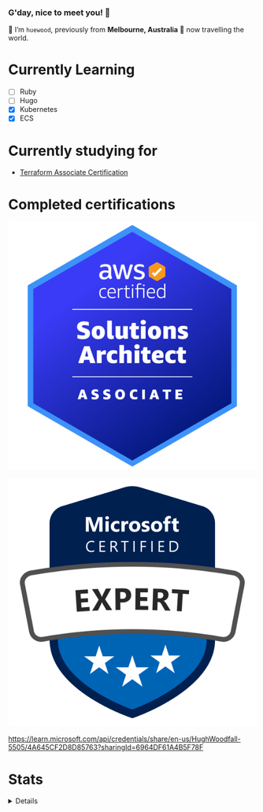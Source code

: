 ### G'day, nice to meet you! 👋

👾 I’m `huewood`, previously from **Melbourne, Australia** 🦘 now travelling the world.

# Currently Learning
- [ ] Ruby
- [ ] Hugo
- [x] Kubernetes 
- [x] ECS

# Currently studying for
- [Terraform Associate Certification](https://www.hashicorp.com/certification/terraform-associate)

# Completed certifications

[![DevOps Engineer](./images/aws-certified-solutions-architect-associate.png)](https://www.credly.com/badges/924fd643-293d-463b-a9ec-11e7287c9c78/public_url)

[![Microsoft Devops Engineer Expert](./images/microsoft-certified-expert-badge.svg)](https://learn.microsoft.com/api/credentials/share/en-us/HughWoodfall-5505/4A645CF2D8D85763?sharingId=6964DF61A4B5F78F)

<div data-iframe-width="150" data-iframe-height="270" data-share-badge-id="924fd643-293d-463b-a9ec-11e7287c9c78" data-share-badge-host="https://www.credly.com"></div><script type="text/javascript" async src="//cdn.credly.com/assets/utilities/embed.js"></script>

https://learn.microsoft.com/api/credentials/share/en-us/HughWoodfall-5505/4A645CF2D8D85763?sharingId=6964DF61A4B5F78F

# Stats
<details>
  <div align="center" style="display: flex; justify-content: center; align-items: center;" >
    <img width="" src="https://github-readme-stats.vercel.app/api/top-langs/?username=huewood&layout=compact&hide_title=1&card_width=300" alt="Top language used in my repos" />
  </div>
</details>